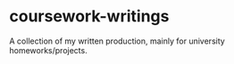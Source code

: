 # coursework-writings
A collection of my written production, mainly for university homeworks/projects.
